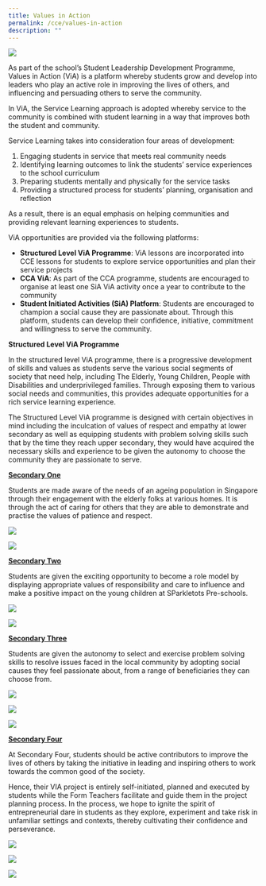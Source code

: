 ```yaml
---
title: Values in Action
permalink: /cce/values-in-action
description: ""
---
```

![](/images/VIA%201.jpeg)
  

As part of the school’s Student Leadership Development Programme, Values in Action (ViA) is a platform whereby students grow and develop into leaders who play an active role in improving the lives of others, and influencing and persuading others to serve the community.

In ViA, the Service Learning approach is adopted whereby service to the community is combined with student learning in a way that improves both the student and community.
  

Service Learning takes into consideration four areas of development:

1.  Engaging students in service that meets real community needs
2.  Identifying learning outcomes to link the students’ service experiences to the school curriculum
3.  Preparing students mentally and physically for the service tasks
4.  Providing a structured process for students’ planning, organisation and reflection


As a result, there is an equal emphasis on helping communities and providing relevant learning experiences to students.
  

ViA opportunities are provided via the following platforms:

*   **Structured Level ViA Programme**: ViA lessons are incorporated into CCE lessons for students to explore service opportunities and plan their service projects
*   **CCA ViA**: As part of the CCA programme, students are encouraged to organise at least one SiA ViA activity once a year to contribute to the community
*   **Student Initiated Activities (SiA) Platform**: Students are encouraged to champion a social cause they are passionate about. Through this platform, students can develop their confidence, initiative, commitment and willingness to serve the community.

  

  

**Structured Level ViA Programme**


In the structured level ViA programme, there is a progressive development of skills and values as students serve the various social segments of society that need help, including The Elderly, Young Children, People with Disabilities and underprivileged families. Through exposing them to various social needs and communities, this provides adequate opportunities for a rich service learning experience.

The Structured Level ViA programme is designed with certain objectives in mind including the inculcation of values of respect and empathy at lower secondary as well as equipping students with problem solving skills such that by the time they reach upper secondary, they would have acquired the necessary skills and experience to be given the autonomy to choose the community they are passionate to serve.

  

  

<strong><u>Secondary One</u></strong>

Students are made aware of the needs of an ageing population in Singapore through their engagement with the elderly folks at various homes. It is through the act of caring for others that they are able to demonstrate and practise the values of patience and respect.

  
![](/images/VIA%202.jpeg)

  
![](/images/VIA%203.jpeg)

  

<strong><u>Secondary Two</u></strong>

Students are given the exciting opportunity to become a role model by displaying appropriate values of responsibility and care to influence and make a positive impact on the young children at SParkletots Pre-schools.

  
![](/images/VIA%204.jpeg)

![](/images/VIA%205.jpeg)

  

<strong><u>Secondary Three</u></strong>

Students are given the autonomy to select and exercise problem solving skills to resolve issues faced in the local community by adopting social causes they feel passionate about, from a range of beneficiaries they can choose from.

  

![](/images/VIA%206.jpeg)
  
![](/images/VIA%207.jpeg)

![](/images/VIA%208.jpeg)

  

<strong><u>Secondary Four</u></strong>

At Secondary Four, students should be active contributors to improve the lives of others by taking the initiative in leading and inspiring others to work towards the common good of the society.

  

Hence, their VIA project is entirely self-initiated, planned and executed by students while the Form Teachers facilitate and guide them in the project planning process. In the process, we hope to ignite the spirit of entrepreneurial dare in students as they explore, experiment and take risk in unfamiliar settings and contexts, thereby cultivating their confidence and perseverance.

  
![](/images/VIA%209.jpeg)

![](/images/VIA%2010.jpeg)

![](/images/VIA%2011.jpeg)